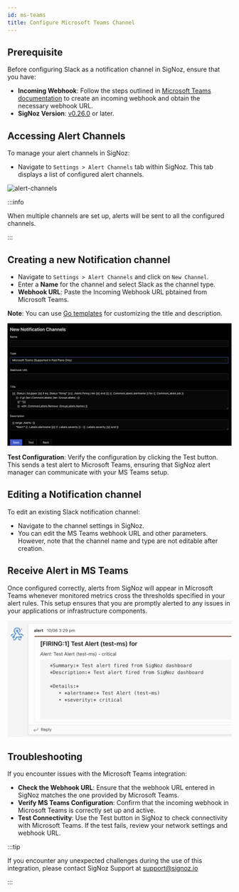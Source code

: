 ```yaml
---
id: ms-teams
title: Configure Microsoft Teams Channel
---
```


## Prerequisite

Before configuring Slack as a notification channel in SigNoz, ensure that you have:
- **Incoming Webhook**: Follow the steps outlined in [ Microsoft Teams documentation](https://docs.microsoft.com/en-us/microsoftteams/platform/webhooks-and-connectors/how-to/add-incoming-webhook) to create an incoming webhook and obtain the necessary webhook URL.
- **SigNoz Version**: [v0.26.0](https://github.com/SigNoz/signoz/releases/tag/v0.26.0) or later.

## Accessing Alert Channels

To manage your alert channels in SigNoz:

- Navigate to `Settings > Alert Channels` tab within SigNoz. This tab displays a list of configured alert channels.

![alert-channels](../../../static/img/docs/alert-channels.webp)

:::info

When multiple channels are set up, alerts will be sent to all the configured channels.

:::

## Creating a new Notification channel

- Navigate to `Settings > Alert Channels` and click on `New Channel`.
- Enter a **Name** for the channel and select Slack as the channel type.
- **Webhook URL**: Paste the Incoming Webhook URL pbtained from Microsoft Teams.

**Note**: You can use [Go templates](https://prometheus.io/docs/alerting/latest/notifications/) for customizing the title and description.

![new-notification-channel](../../../static/img/docs/ms-teams-new-channel.webp)


**Test Configuration**: 
Verify the configuration by clicking the Test button. This sends a test alert to Microsoft Teams, ensuring that SigNoz alert manager can communicate with your MS Teams setup.

## Editing a Notification channel 

To edit an existing Slack notification channel:
- Navigate to the channel settings in SigNoz.
- You can edit the MS Teams webhook URL and other parameters. However, note that the channel name and type are not editable after creation.


## Receive Alert in MS Teams
Once configured correctly, alerts from SigNoz will appear in Microsoft Teams whenever monitored metrics cross the thresholds specified in your alert rules. This setup ensures that you are promptly alerted to any issues in your applications or infrastructure components.

![alert-in-ms-teams](../../../static/img/docs/alert-in-ms-teams.webp)

## Troubleshooting
If you encounter issues with the Microsoft Teams integration:

- **Check the Webhook URL**: Ensure that the webhook URL entered in SigNoz matches the one provided by Microsoft Teams.
- **Verify MS Teams Configuration**: Confirm that the incoming webhook in Microsoft Teams is correctly set up and active.
- **Test Connectivity**: Use the Test button in SigNoz to check connectivity with Microsoft Teams. If the test fails, review your network settings and webhook URL.

:::tip

If you encounter any unexpected challenges during the use of this integration, please contact SigNoz Support at support@signoz.io

:::